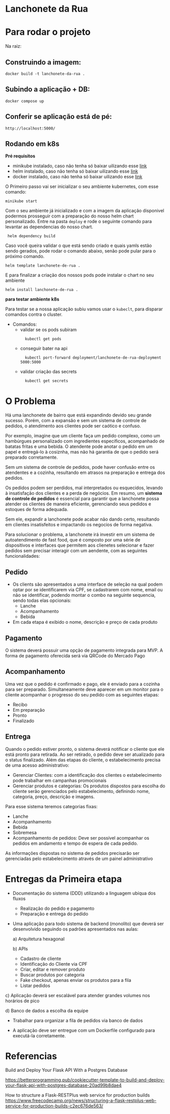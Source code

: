 # Lanchonete da Rua

# Para rodar o projeto

Na raiz:

## Construindo a imagem:
```
docker build -t lanchonete-da-rua .
```

## Subindo a aplicação + DB:
```
docker compose up
```

## Conferir se aplicação está de pé:
```
http://localhost:5000/
```

## Rodando em k8s

**Pré requisitos**
- minikube instalado, caso não tenha só baixar uilizando esse [link](https://minikube.sigs.k8s.io/docs/start/)
- helm instalado, caso não tenha só baixar uilizando esse [link](https://helm.sh/docs/intro/install/)
- docker instalado, caso não tenha só baixar uilizando esse [link](https://docs.docker.com/engine/install/)  

O Primeiro passo vai ser inicializar o seu ambiente kubernetes, com esse comando:
```shell
minikube start
```

Com o seu ambiente já inicializado e com a imagem da aplicação disponivel podermos prosseguir com a preparação do nosso helm chart personalizado. Entre na pasta `deploy` e rode o seguinte comando para levantar as dependencias do nosso chart.
``` shell
 helm dependency build
```

Caso você queira validar o que está sendo criado e quais yamls estão sendo gerados, pode rodar o comando abaixo, senão pode pular para o próximo comando.
```shell
helm template lanchonete-de-rua .
```

E para finalizar a criação dos nossos pods pode instalar o chart no seu ambiente
```shell
helm install lanchonete-de-rua .
```
**para testar ambiente k8s**

Para testar se a nossa aplicação subiu vamos usar o `kubeclt`, para disparar comandos contra o cluster.

* Comandos: 
    - validar se os pods subiram
      ```shell
        kubectl get pods
      ```
    - conseguir bater na api
      ```shell
        kubectl port-forward deployment/lanchonete-de-rua-deployment 5000:5000
      ```
    - validar criação das secrets
      ```shell
        kubectl get secrets
      ```

# O Problema
Há uma lanchonete de bairro que está expandindo devido seu grande sucesso. Porém, com a expansão e sem um sistema de controle de pedidos, o atendimento aos clientes pode ser caótico e confuso. 

Por exemplo, imagine que um cliente faça um pedido complexo, como um hambúrgues personalizado com ingredientes especificos,  acompanhado de batatas fritas e uma bebida. 
O atendente pode anotar o pedido em um papel e entregá-lo à cosiznha, mas não há garantia de que o pedido será preparado corretamente. 

Sem um sistema de controle de pedidos, pode haver confusão entre os atendentes e a cozinha, resultando em atrasos na preparação e entrega dos pedidos. 

Os pedidos podem ser perdidos, mal interpretados ou esquecidos, levando à insatisfação dos clientes e a perda de negócios. 
Em resumo, um **sistema de controle de pedidos** é essencial para garantir que a lanchonete possa atender os clientes de maneira eficiente, gerenciando seus  pedidos e estoques de forma adequada. 

Sem ele, expandir a lanchonete pode acabar não dando certo, resultando em clientes insatisfeitos e impactando os negocios de forma negativa. 

Para solucionar o problema, a lanchonete irá investir em um sistema de autoatendimento de fast food, que é composto por uma série de dispositivos e interfaces que permitem aos clienetes selecionar e fazer pedidos sem precisar interagir com um aendente, com as seguintes funcionalidades:

## Pedido
* Os clients são apresentados a uma interface de seleção na qual podem optar por se identificarem via CPF, se cadastrarem com nome, email ou não se identificar, podendo montar o combo na seguinte sequencia, sendo todas elas opcionais:
  * Lanche
  * Acompanhamento
  * Bebida
* Em cada etapa é exibido o nome, descrição e preço de cada produto

## Pagamento
O sistema deverá possuir uma opção de pagamento integrada para MVP. A forma de pagamento oferecida será via QRCode do Mercado Pago

## Acompanhamento
Uma vez que o pedido é confirmado e pago, ele é enviado para a cozinha para ser preparado.
Simultaneamente deve aparecer em um monitor para o cliente acompanhar o progresso do seu pedido com as seguintes etapas:

* Recibo
* Em preparação
* Pronto
* Finalizado

## Entrega
Quando o pedido estiver pronto, o sistema deverá notificar o cliente que ele está pronto para retirada. Ao ser retirado, o pedido deve ser atualizado para o status finalizado. Além das etapas do cliente, o estabelecimento precisa de uma acesso administrativo:

* Gerenciar Clientes: com a identificação dos clientes o estabelecimento pode trabalhar em campanhas promocionais
* Gerenciar produtos e categorias: Os produtos dispostos para escolha do cliente serão gerenciados pelo estabelecimento, definindo nome, categoria, preço, descrição e imagens.

Para esse sistema teremos categorias fixas:
  * Lanche
  * Acompanhamento
  * Bebida
  * Sobremesa
* Acompanhamento de pedidos: Deve ser possível acompanhar os pedidos em andamento e tempo de espera de cada pedido.

As informações dispostas no sistema de pedidos precisarão ser gerenciadas pelo estabelecimento através de um painel administrativo

# Entregas da Primeira etapa

+ Documentação do sistema (DDD) utilizando a linguagem ubíqua dos fluxos
  + Realização do pedido e pagamento
  + Preparação e entrega do pedido

+ Uma aplicação para todo sistema de backend (monolito) que deverá ser desenvolvido seguindo os padrões apresentados nas aulas:

  a) Arquitetura hexagonal
  
  b) APIs
     + Cadastro de cliente
     + Identificação do Cliente via CPF
     + Criar, editar e remover produto
     + Buscar produtos por categoria
     + Fake checkout, apenas enviar os produtos para a fila 
     + Listar pedidos

c) Aplicação deverá ser escalável para atender grandes volumes nos horários de pico

d) Banco de dados a escolha da equipe
  * Trabalhar para organizar a fila de pedidos via banco de dados

+ A aplicação deve ser entregue com um Dockerfile configurado para executá-la corretamente.

# Referencias

Build and Deploy Your Flask API With a Postgres Database

https://betterprogramming.pub/cookiecutter-template-to-build-and-deploy-your-flask-api-with-postgres-database-20ad99b8dae4

How to structure a Flask-RESTPlus web service for production builds
https://www.freecodecamp.org/news/structuring-a-flask-restplus-web-service-for-production-builds-c2ec676de563/
